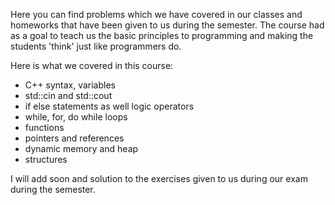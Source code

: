 Here you can find problems which we have covered in our classes and homeworks that have been given to us during the semester. The course had as a goal to teach us the basic principles to programming and making the students 'think' just like programmers do. 

Here is what we covered in this course:
- C++ syntax, variables
- std::cin and std::cout
- if else statements as well logic operators
- while, for, do while loops
- functions
- pointers and references
- dynamic memory and heap
- structures 

I will add soon and solution to the exercises given to us during our exam during the semester.
